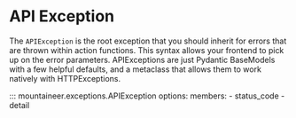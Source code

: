 # API Exception

The `APIException` is the root exception that you should inherit for errors that are thrown within action functions. This syntax allows your frontend to pick up on the error parameters. APIExceptions are just Pydantic BaseModels with a few helpful defaults, and a metaclass that allows them to work natively with HTTPExceptions.

::: mountaineer.exceptions.APIException
    options:
      members:
        - status_code
        - detail
